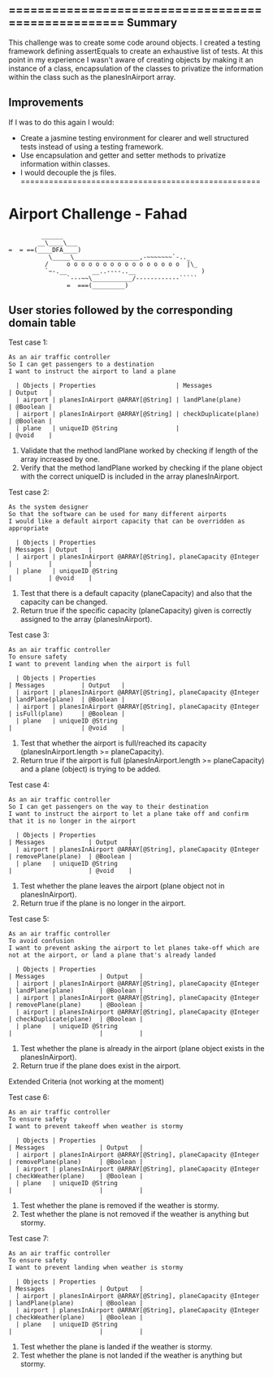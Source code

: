 ===================================================
Summary
---------
This challenge was to create some code around objects. I created a testing framework defining assertEquals to create an exhaustive list of tests.
At this point in my experience I wasn't aware of creating objects by making it an instance of a class, encapsulation of the classes to privatize the information within the class such as the planesInAirport array.

Improvements
---------
If I was to do this again I would:
- Create a jasmine testing environment for clearer and well structured tests instead of using a testing framework.
- Use encapsulation and getter and setter methods to privatize information within classes.
- I would decouple the js files.
===================================================


Airport Challenge - Fahad
=================

```
         ______
        __\____\___
=  = ==(____DFA____)
           \_____\__________________,-~~~~~~~`-.._
          /     o o o o o o o o o o o o o o o o  |\_
          `~-.__       __..----..__                  )
                `---~~\___________/------------`````
                =  ===(_________)
```

User stories followed by the corresponding domain table
---------


Test case 1:
```
As an air traffic controller
So I can get passengers to a destination
I want to instruct the airport to land a plane
```
      | Objects | Properties                      | Messages                   | Output   |
      | airport | planesInAirport @ARRAY[@String] | landPlane(plane)           | @Boolean |
      | airport | planesInAirport @ARRAY[@String] | checkDuplicate(plane)      | @Boolean |
      | plane   | uniqueID @String                |                            | @void    |

1. Validate that the method landPlane worked by checking if length of the array increased by one.
2. Verify that the method landPlane worked by checking if the plane object with the correct uniqueID is included in the array planesInAirport.


Test case 2:
```
As the system designer
So that the software can be used for many different airports
I would like a default airport capacity that can be overridden as appropriate
```
      | Objects | Properties                                              | Messages | Output   |
      | airport | planesInAirport @ARRAY[@String], planeCapacity @Integer |          |          |
      | plane   | uniqueID @String                                        |          | @void    |

1. Test that there is a default capacity (planeCapacity) and also that the capacity can be changed.
2. Return true if the specific capacity (planeCapacity) given is correctly assigned to the array (planesInAirport).


Test case 3:
```
As an air traffic controller
To ensure safety
I want to prevent landing when the airport is full
```
      | Objects | Properties                                              | Messages          | Output   |
      | airport | planesInAirport @ARRAY[@String], planeCapacity @Integer | landPlane(plane)  | @Boolean |
      | airport | planesInAirport @ARRAY[@String], planeCapacity @Integer | isFull(plane)     | @Boolean |
      | plane   | uniqueID @String                                        |                   | @void    |

1. Test that whether the airport is full/reached its capacity (planesInAirport.length >= planeCapacity).
2. Return true if the airport is full (planesInAirport.length >= planeCapacity) and a plane (object) is trying to be added.


Test case 4:
```
As an air traffic controller
So I can get passengers on the way to their destination
I want to instruct the airport to let a plane take off and confirm that it is no longer in the airport
```
      | Objects | Properties                                              | Messages            | Output   |
      | airport | planesInAirport @ARRAY[@String], planeCapacity @Integer | removePlane(plane)  | @Boolean |
      | plane   | uniqueID @String                                        |                     | @void    |

1. Test whether the plane leaves the airport (plane object not in planesInAirport).
2. Return true if the plane is no longer in the airport.


Test case 5:
```
As an air traffic controller
To avoid confusion
I want to prevent asking the airport to let planes take-off which are not at the airport, or land a plane that's already landed
```
      | Objects | Properties                                              | Messages               | Output   |
      | airport | planesInAirport @ARRAY[@String], planeCapacity @Integer | landPlane(plane)       | @Boolean |
      | airport | planesInAirport @ARRAY[@String], planeCapacity @Integer | removePlane(plane)     | @Boolean |
      | airport | planesInAirport @ARRAY[@String], planeCapacity @Integer | checkDuplicate(plane)  | @Boolean |
      | plane   | uniqueID @String                                        |                        |          | 

1. Test whether the plane is already in the airport (plane object exists in the planesInAirport).
2. Return true if the plane does exist in the airport.


Extended Criteria (not working at the moment)

Test case 6:
```
As an air traffic controller
To ensure safety
I want to prevent takeoff when weather is stormy
```
      | Objects | Properties                                              | Messages               | Output   |
      | airport | planesInAirport @ARRAY[@String], planeCapacity @Integer | removePlane(plane)     | @Boolean |
      | airport | planesInAirport @ARRAY[@String], planeCapacity @Integer | checkWeather(plane)    | @Boolean |
      | plane   | uniqueID @String                                        |                        |          | 

1. Test whether the plane is removed if the weather is stormy.
2. Test whether the plane is not removed if the weather is anything but stormy.


Test case 7:
```
As an air traffic controller
To ensure safety
I want to prevent landing when weather is stormy
```
      | Objects | Properties                                              | Messages               | Output   |
      | airport | planesInAirport @ARRAY[@String], planeCapacity @Integer | landPlane(plane)       | @Boolean |
      | airport | planesInAirport @ARRAY[@String], planeCapacity @Integer | checkWeather(plane)    | @Boolean |
      | plane   | uniqueID @String                                        |                        |          | 

1. Test whether the plane is landed if the weather is stormy.
2. Test whether the plane is not landed if the weather is anything but stormy.